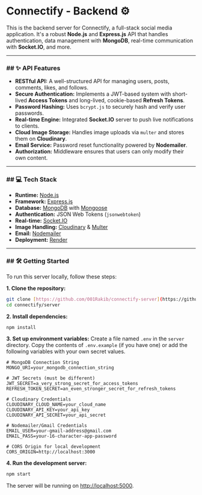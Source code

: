 # Connectify - Backend ⚙️

This is the backend server for Connectify, a full-stack social media application. It's a robust **Node.js** and **Express.js** API that handles authentication, data management with **MongoDB**, real-time communication with **Socket.IO**, and more.

---

### ## ✨ API Features

- **RESTful API:** A well-structured API for managing users, posts, comments, likes, and follows.
- **Secure Authentication:** Implements a JWT-based system with short-lived **Access Tokens** and long-lived, cookie-based **Refresh Tokens**.
- **Password Hashing:** Uses `bcrypt.js` to securely hash and verify user passwords.
- **Real-time Engine:** Integrated **Socket.IO** server to push live notifications to clients.
- **Cloud Image Storage:** Handles image uploads via `multer` and stores them on **Cloudinary**.
- **Email Service:** Password reset functionality powered by **Nodemailer**.
- **Authorization:** Middleware ensures that users can only modify their own content.

---

### ## 💻 Tech Stack

- **Runtime:** [Node.js](https://nodejs.org/)
- **Framework:** [Express.js](https://expressjs.com/)
- **Database:** [MongoDB](https://www.mongodb.com/) with [Mongoose](https://mongoosejs.com/)
- **Authentication:** JSON Web Tokens (`jsonwebtoken`)
- **Real-time:** [Socket.IO](https://socket.io/)
- **Image Handling:** [Cloudinary](https://cloudinary.com/) & [Multer](https://github.com/expressjs/multer)
- **Email:** [Nodemailer](https://nodemailer.com/)
- **Deployment:** [Render](https://render.com/)

---

### ## 🛠️ Getting Started

To run this server locally, follow these steps:

**1. Clone the repository:**

```bash
git clone [https://github.com/001Rakib/connectify-server](https://github.com/001Rakib/connectify-server)
cd connectify/server
```

**2. Install dependencies:**

```bash
npm install
```

**3. Set up environment variables:**
Create a file named `.env` in the `server` directory. Copy the contents of `.env.example` (if you have one) or add the following variables with your own secret values.

```env
# MongoDB Connection String
MONGO_URI=your_mongodb_connection_string

# JWT Secrets (must be different)
JWT_SECRET=a_very_strong_secret_for_access_tokens
REFRESH_TOKEN_SECRET=an_even_stronger_secret_for_refresh_tokens

# Cloudinary Credentials
CLOUDINARY_CLOUD_NAME=your_cloud_name
CLOUDINARY_API_KEY=your_api_key
CLOUDINARY_API_SECRET=your_api_secret

# Nodemailer/Gmail Credentials
EMAIL_USER=your-gmail-address@gmail.com
EMAIL_PASS=your-16-character-app-password

# CORS Origin for local development
CORS_ORIGIN=http://localhost:3000
```

**4. Run the development server:**

```bash
npm start
```

The server will be running on [http://localhost:5000](http://localhost:5000).
